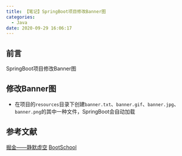 ```yaml
---
title: 【笔记】SpringBoot项目修改Banner图
categories:
  - Java
date: 2020-09-29 16:06:17
---
```


## 前言

SpringBoot项目修改Banner图

<!-- more -->

## 修改Banner图

- 在项目的`resources`目录下创建`banner.txt`、`banner.gif`、`banner.jpg`、`banner.png`的其中一种文件，SpringBoot会自动加载

## 参考文献

[掘金——静默虚空](https://juejin.im/post/6844903840936886280)
[BootSchool](https://www.bootschool.net/ascii-art)


